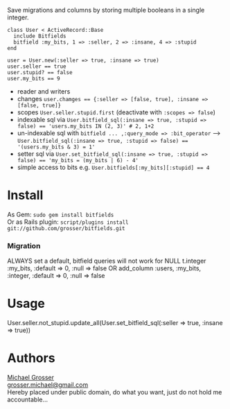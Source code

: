 Save migrations and columns by storing multiple booleans in a single integer.

    class User < ActiveRecord::Base
      include Bitfields
      bitfield :my_bits, 1 => :seller, 2 => :insane, 4 => :stupid
    end

    user = User.new(:seller => true, :insane => true)
    user.seller == true
    user.stupid? == false
    user.my_bits == 9

 - reader and writers
 - changes `user.chamges == {:seller => [false, true], :insane => [false, true]}`
 - scopes `User.seller.stupid.first` (deactivate with `:scopes => false`)
 - indexable sql via `User.bitfield_sql(:insane => true, :stupid => false) == 'users.my_bits IN (2, 3)' # 2, 1+2`
 - un-indexable sql with `bitfield ... ,:query_mode => :bit_operator` --> `User.bitfield_sql(:insane => true, :stupid => false) == '(users.my_bits & 3) = 1'`
 - setter sql via `User.set_bitfield_sql(:insane => true, :stupid => false) == 'my_bits = (my_bits | 6) - 4'`
 - simple access to bits e.g. `User.bitfields[:my_bits][:stupid] == 4`

Install
=======
As Gem: ` sudo gem install bitfields `  
Or as Rails plugin: ` script/plugins install git://github.com/grosser/bitfields.git `

### Migration
ALWAYS set a default, bitfield queries will not work for NULL
    t.integer :my_bits, :default => 0, :null => false
    OR
    add_column :users, :my_bits, :integer, :default => 0, :null => false

Usage
=====

  User.seller.not_stupid.update_all(User.set_bitfield_sql(:seller => true, :insane => true))

Authors
=======
[Michael Grosser](http://pragmatig.wordpress.com)  
grosser.michael@gmail.com  
Hereby placed under public domain, do what you want, just do not hold me accountable...